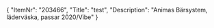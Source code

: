 {
  "ItemNr": "203466",
  "Title": "test",
  "Description": "Animas Bärsystem, läderväska, passar 2020/Vibe"
}